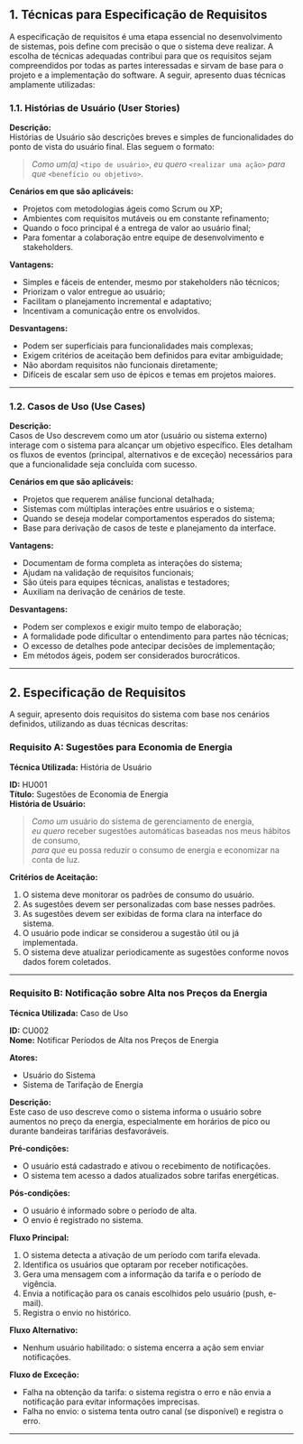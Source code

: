 
## 1. Técnicas para Especificação de Requisitos

A especificação de requisitos é uma etapa essencial no desenvolvimento de sistemas, pois define com precisão o que o sistema deve realizar. A escolha de técnicas adequadas contribui para que os requisitos sejam compreendidos por todas as partes interessadas e sirvam de base para o projeto e a implementação do software. A seguir, apresento duas técnicas amplamente utilizadas:

### 1.1. Histórias de Usuário (User Stories)

**Descrição:**  
Histórias de Usuário são descrições breves e simples de funcionalidades do ponto de vista do usuário final. Elas seguem o formato:

> *Como um(a)* `<tipo de usuário>`, *eu quero* `<realizar uma ação>` *para que* `<benefício ou objetivo>`.

**Cenários em que são aplicáveis:**
- Projetos com metodologias ágeis como Scrum ou XP;
- Ambientes com requisitos mutáveis ou em constante refinamento;
- Quando o foco principal é a entrega de valor ao usuário final;
- Para fomentar a colaboração entre equipe de desenvolvimento e stakeholders.

**Vantagens:**
- Simples e fáceis de entender, mesmo por stakeholders não técnicos;
- Priorizam o valor entregue ao usuário;
- Facilitam o planejamento incremental e adaptativo;
- Incentivam a comunicação entre os envolvidos.

**Desvantagens:**
- Podem ser superficiais para funcionalidades mais complexas;
- Exigem critérios de aceitação bem definidos para evitar ambiguidade;
- Não abordam requisitos não funcionais diretamente;
- Difíceis de escalar sem uso de épicos e temas em projetos maiores.

---

### 1.2. Casos de Uso (Use Cases)

**Descrição:**  
Casos de Uso descrevem como um ator (usuário ou sistema externo) interage com o sistema para alcançar um objetivo específico. Eles detalham os fluxos de eventos (principal, alternativos e de exceção) necessários para que a funcionalidade seja concluída com sucesso.

**Cenários em que são aplicáveis:**
- Projetos que requerem análise funcional detalhada;
- Sistemas com múltiplas interações entre usuários e o sistema;
- Quando se deseja modelar comportamentos esperados do sistema;
- Base para derivação de casos de teste e planejamento da interface.

**Vantagens:**
- Documentam de forma completa as interações do sistema;
- Ajudam na validação de requisitos funcionais;
- São úteis para equipes técnicas, analistas e testadores;
- Auxiliam na derivação de cenários de teste.

**Desvantagens:**
- Podem ser complexos e exigir muito tempo de elaboração;
- A formalidade pode dificultar o entendimento para partes não técnicas;
- O excesso de detalhes pode antecipar decisões de implementação;
- Em métodos ágeis, podem ser considerados burocráticos.

---

## 2. Especificação de Requisitos

A seguir, apresento dois requisitos do sistema com base nos cenários definidos, utilizando as duas técnicas descritas:

### Requisito A: Sugestões para Economia de Energia  
**Técnica Utilizada:** História de Usuário

**ID:** HU001  
**Título:** Sugestões de Economia de Energia  
**História de Usuário:**

> *Como um* usuário do sistema de gerenciamento de energia,  
> *eu quero* receber sugestões automáticas baseadas nos meus hábitos de consumo,  
> *para que* eu possa reduzir o consumo de energia e economizar na conta de luz.

**Critérios de Aceitação:**
1. O sistema deve monitorar os padrões de consumo do usuário.
2. As sugestões devem ser personalizadas com base nesses padrões.
3. As sugestões devem ser exibidas de forma clara na interface do sistema.
4. O usuário pode indicar se considerou a sugestão útil ou já implementada.
5. O sistema deve atualizar periodicamente as sugestões conforme novos dados forem coletados.

---

### Requisito B: Notificação sobre Alta nos Preços da Energia  
**Técnica Utilizada:** Caso de Uso

**ID:** CU002  
**Nome:** Notificar Períodos de Alta nos Preços de Energia  

**Atores:**
- Usuário do Sistema
- Sistema de Tarifação de Energia

**Descrição:**  
Este caso de uso descreve como o sistema informa o usuário sobre aumentos no preço da energia, especialmente em horários de pico ou durante bandeiras tarifárias desfavoráveis.

**Pré-condições:**
- O usuário está cadastrado e ativou o recebimento de notificações.
- O sistema tem acesso a dados atualizados sobre tarifas energéticas.

**Pós-condições:**
- O usuário é informado sobre o período de alta.
- O envio é registrado no sistema.

**Fluxo Principal:**
1. O sistema detecta a ativação de um período com tarifa elevada.
2. Identifica os usuários que optaram por receber notificações.
3. Gera uma mensagem com a informação da tarifa e o período de vigência.
4. Envia a notificação para os canais escolhidos pelo usuário (push, e-mail).
5. Registra o envio no histórico.

**Fluxo Alternativo:**
- Nenhum usuário habilitado: o sistema encerra a ação sem enviar notificações.

**Fluxo de Exceção:**
- Falha na obtenção da tarifa: o sistema registra o erro e não envia a notificação para evitar informações imprecisas.
- Falha no envio: o sistema tenta outro canal (se disponível) e registra o erro.

---
